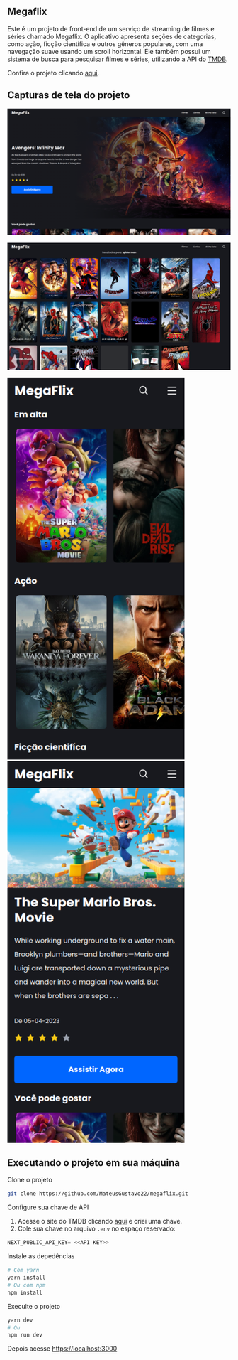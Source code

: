 ## Megaflix
Este é um projeto de front-end de um serviço de streaming de filmes e séries chamado Megaflix. O aplicativo apresenta seções de categorias, como ação, ficção científica e outros gêneros populares, com uma navegação suave usando um scroll horizontal. Ele também possui um sistema de busca para pesquisar filmes e séries, utilizando a API do [TMDB](https://developer.themoviedb.org/docs).

Confira o projeto clicando [aqui](https://megaflix-gamma.vercel.app/).

## Capturas de tela do projeto

![Screenshot](https://github.com/MateusGustavo22/megaflix/blob/main/public/screenshot/print02.png)

![Screenshot](https://github.com/MateusGustavo22/megaflix/blob/main/public/screenshot/print01.png)

<div float="left">
  <img src="https://github.com/MateusGustavo22/megaflix/blob/main/public/screenshot/mobile01.png" alt="Imagem 1" width="400" />
  
  <img src="https://github.com/MateusGustavo22/megaflix/blob/main/public/screenshot/mobile02.png" alt="Imagem 2" width="400" />
</div>

## Executando o projeto em sua máquina

Clone o projeto
```bash
git clone https://github.com/MateusGustavo22/megaflix.git
```
Configure sua chave de API
1. Acesse o site do TMDB clicando [aqui](https://developer.themoviedb.org/docs) e criei uma chave.
2. Cole sua chave no arquivo `.env` no espaço reservado:
```javascript
NEXT_PUBLIC_API_KEY= <<API KEY>>
```

Instale as depedências
```bash
# Com yarn
yarn install
# Ou com npm
npm install
```
Execulte o projeto
```bash
yarn dev
# Ou
npm run dev
```
Depois acesse [https://localhost:3000](https://localhost:3000)
